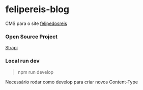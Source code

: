 # felipereis-blog

CMS para o site [felipedosreis](felipedosreis.com.br)

### Open Source Project

[Strapi](https://github.com/strapi/strapi)

### Local run dev

> npm run develop

Necessário rodar como develop para criar novos Content-Type